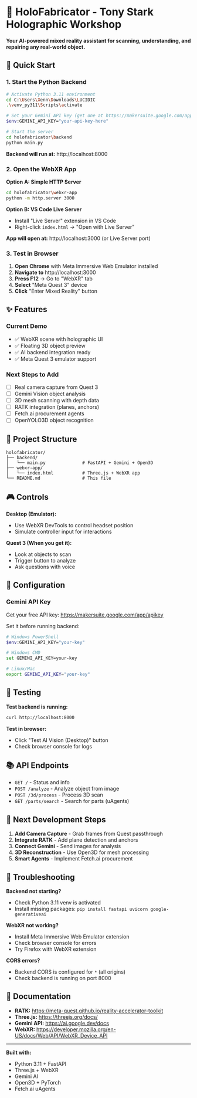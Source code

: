 # 🔧 HoloFabricator - Tony Stark Holographic Workshop

**Your AI-powered mixed reality assistant for scanning, understanding, and repairing any real-world object.**

## 🚀 Quick Start

### 1. Start the Python Backend

```bash
# Activate Python 3.11 environment
cd C:\Users\Xenn\Downloads\LUCIDIC
.\venv_py311\Scripts\activate

# Set your Gemini API key (get one at https://makersuite.google.com/app/apikey)
$env:GEMINI_API_KEY="your-api-key-here"

# Start the server
cd holofabricator\backend
python main.py
```

**Backend will run at:** http://localhost:8000

### 2. Open the WebXR App

**Option A: Simple HTTP Server**
```bash
cd holofabricator\webxr-app
python -m http.server 3000
```

**Option B: VS Code Live Server**
- Install "Live Server" extension in VS Code
- Right-click `index.html` → "Open with Live Server"

**App will open at:** http://localhost:3000 (or Live Server port)

### 3. Test in Browser

1. **Open Chrome** with Meta Immersive Web Emulator installed
2. **Navigate to** http://localhost:3000
3. **Press F12** → Go to "WebXR" tab
4. **Select** "Meta Quest 3" device
5. **Click** "Enter Mixed Reality" button

## ✨ Features

### Current Demo
- ✅ WebXR scene with holographic UI
- ✅ Floating 3D object preview
- ✅ AI backend integration ready
- ✅ Meta Quest 3 emulator support

### Next Steps to Add
- [ ] Real camera capture from Quest 3
- [ ] Gemini Vision object analysis
- [ ] 3D mesh scanning with depth data
- [ ] RATK integration (planes, anchors)
- [ ] Fetch.ai procurement agents
- [ ] OpenYOLO3D object recognition

## 📁 Project Structure

```
holofabricator/
├── backend/
│   └── main.py              # FastAPI + Gemini + Open3D
├── webxr-app/
│   └── index.html           # Three.js + WebXR app
└── README.md                # This file
```

## 🎮 Controls

**Desktop (Emulator):**
- Use WebXR DevTools to control headset position
- Simulate controller input for interactions

**Quest 3 (When you get it):**
- Look at objects to scan
- Trigger button to analyze
- Ask questions with voice

## 🔧 Configuration

### Gemini API Key
Get your free API key: https://makersuite.google.com/app/apikey

Set it before running backend:
```bash
# Windows PowerShell
$env:GEMINI_API_KEY="your-key"

# Windows CMD
set GEMINI_API_KEY=your-key

# Linux/Mac
export GEMINI_API_KEY="your-key"
```

## 🧪 Testing

**Test backend is running:**
```bash
curl http://localhost:8000
```

**Test in browser:**
- Click "Test AI Vision (Desktop)" button
- Check browser console for logs

## 📚 API Endpoints

- `GET /` - Status and info
- `POST /analyze` - Analyze object from image
- `POST /3d/process` - Process 3D scan
- `GET /parts/search` - Search for parts (uAgents)

## 🎯 Next Development Steps

1. **Add Camera Capture** - Grab frames from Quest passthrough
2. **Integrate RATK** - Add plane detection and anchors
3. **Connect Gemini** - Send images for analysis
4. **3D Reconstruction** - Use Open3D for mesh processing
5. **Smart Agents** - Implement Fetch.ai procurement

## 🐛 Troubleshooting

**Backend not starting?**
- Check Python 3.11 venv is activated
- Install missing packages: `pip install fastapi uvicorn google-generativeai`

**WebXR not working?**
- Install Meta Immersive Web Emulator extension
- Check browser console for errors
- Try Firefox with WebXR extension

**CORS errors?**
- Backend CORS is configured for `*` (all origins)
- Check backend is running on port 8000

## 📖 Documentation

- **RATK:** https://meta-quest.github.io/reality-accelerator-toolkit
- **Three.js:** https://threejs.org/docs/
- **Gemini API:** https://ai.google.dev/docs
- **WebXR:** https://developer.mozilla.org/en-US/docs/Web/API/WebXR_Device_API

---

**Built with:**
- Python 3.11 + FastAPI
- Three.js + WebXR
- Gemini AI
- Open3D + PyTorch
- Fetch.ai uAgents
